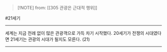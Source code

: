  > [!NOTE] from: [[305 관광은 근대적 행위]]

#21세기 

--- 
세계는 지금 전례 없이 많은 관광객으로 가득 차기 시작했다. 20세기가 전쟁의 시대였다면 21세기는 관광의 시대가 될지도 모른다. (21)



--- 
